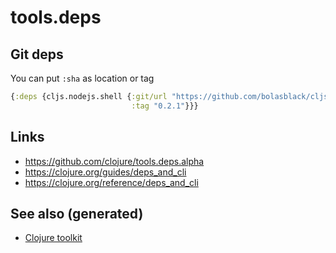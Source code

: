 # tools.deps

## Git deps

You can put `:sha` as location or tag

``` clojure
{:deps {cljs.nodejs.shell {:git/url "https://github.com/bolasblack/cljs.nodejs.shell"
                           :tag "0.2.1"}}}
```

## Links

  - <https://github.com/clojure/tools.deps.alpha>
  - <https://clojure.org/guides/deps_and_cli>
  - <https://clojure.org/reference/deps_and_cli>

## See also (generated)

  - [Clojure toolkit](./20200505124946-clj_toolkit.md)
